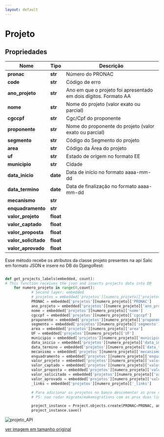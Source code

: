```yaml
---
layout: default
---
```


# Projeto

## Propriedades

|Nome | Tipo | Descrição |
|------------ | ------------ | -------------|
**pronac** | **str**  | Número do PRONAC|
**code** | **str** | Código de erro|
**ano_projeto** | **str**   | Ano em que o projeto foi apresentado em dois dígitos. Formato AA|
**nome** | **str**   | Nome do projeto (valor exato ou parcial)|
**cgccpf** | **str**   | Cgc/Cpf do proponente|
**proponente** | **str**   | Nome do proponente do projeto (valor exato ou parcial)|
**segmento** | **str**   | Código do Segmento do projeto |
**area** | **str**   | Código da Área do projeto |
**uf** | **str**   | Estado de origem no formato EE |
**municipio** | **str**   | Cidade |
**data_inicio** | **date**   | Data de início no formato aaaa-mm-dd |
**data_termino** | **date**   | Data de finalização no formato aaaa-mm-dd |
**mecanismo** | **str**   |
**enquadramento** | **str**  |
**valor_projeto** | **float** |
**valor_captado** | **float**  |
**valor_proposta** | **float**  |
**valor_solicitado** | **float**  |
**valor_aprovado** | **float** ||


Esse método recebe os atributos da classe projeto presentes na api Salic em formato JSON e insere no DB do DjangoRest:

```python

def get_projects_labels(embedded, count):
# This function receives the json and inserts projects data into DB
    for numero_projeto in range(0,count):
            # Second layer: embedded
            # projetos = embedded['projetos'][numero_projeto]['projetos']
            PRONAC = embedded['projetos'][numero_projeto]['PRONAC']
            ano_projeto = embedded['projetos'][numero_projeto]['ano_projeto']
            nome = embedded['projetos'][numero_projeto]['nome']
            cgccpf = embedded['projetos'][numero_projeto]['cgccpf']
            proponente = embedded['projetos'][numero_projeto]['proponente']
            segmento = embedded['projetos'][numero_projeto]['segmento']
            area = embedded['projetos'][numero_projeto]['area']
            UF = embedded['projetos'][numero_projeto]['UF']
            municipio = embedded['projetos'][numero_projeto]['municipio']
            data_inicio = embedded['projetos'][numero_projeto]['data_inicio']
            data_termino = embedded['projetos'][numero_projeto]['data_termino']
            mecanismo = embedded['projetos'][numero_projeto]['mecanismo']
            enquadramento = embedded['projetos'][numero_projeto]['enquadramento']
            valor_projeto = embedded['projetos'][numero_projeto]['valor_projeto']
            valor_captado = embedded['projetos'][numero_projeto]['valor_captado']
            valor_proposta = embedded['projetos'][numero_projeto]['valor_proposta']
            valor_solicitado = embedded['projetos'][numero_projeto]['valor_solicitado']
            valor_aprovado = embedded['projetos'][numero_projeto]['valor_aprovado']
            _links = embedded['projetos'][numero_projeto]['_links']

            # Para adicionar os projetos no banco descomentar as prox duas linhas
            # PS: nao rodar migrate/makemigrations com as prox duas linhas descomentadas

            project_instance = Project.objects.create(PRONAC=PRONAC, ano_projeto=ano_projeto, nome=nome, cgccpf=cgccpf, proponente=proponente, segmento=segmento, area=area, UF=UF, municipio=municipio, data_inicio= data_inicio, data_termino=data_termino, mecanismo=mecanismo, enquadramento=enquadramento, valor_projeto=valor_projeto, valor_captado=valor_captado, valor_proposta = valor_proposta, valor_solicitado=valor_solicitado, valor_aprovado=valor_aprovado)
            project_instance.save()
```
![projeto_API](https://fga-eps-mds.github.io/2018.2-NaturalSearch/docs/images/projeto_API.png)

[ver imagem em tamanho original](https://fga-eps-mds.github.io/2018.2-NaturalSearch/docs/images/projeto_API.png)

